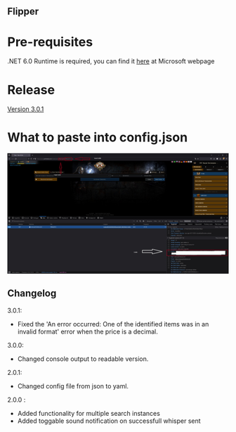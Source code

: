 ## Flipper
# Pre-requisites
.NET 6.0 Runtime is required, you can find it [here](https://dotnet.microsoft.com/en-us/download/dotnet/6.0/runtime?cid=getdotnetcore&os=windows&arch=x64) at Microsoft webpage

# Release
[Version 3.0.1](https://github.com/Zygiell/Flipper/releases/download/v3.0.1/Flipper_v3.0.1.zip)
# What to paste into config.json
![Guide](guide.jpg)

## Changelog
3.0.1:
- Fixed the 'An error occurred: One of the identified items was in an invalid format' error when the price is a decimal.

3.0.0:
- Changed console output to readable version.

2.0.1:
- Changed config file from json to yaml.

2.0.0 :
- Added functionality for multiple search instances
- Added toggable sound notification on successfull whisper sent
